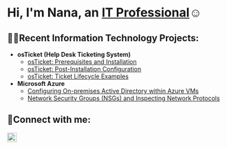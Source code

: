 <h1>Hi, I'm Nana, an <a href="https://linkedin.com/in/nana-kessie">IT Professional</a>☺</h1>

<h2>👨‍💻Recent Information Technology Projects:</h2>

- <b>osTicket (Help Desk Ticketing System)</b>
  - [osTicket: Prerequisites and Installation](https://github.com/Kestech87/osticket-prereqs)
  - [osTicket: Post-Installation Configuration](https://github.com/Kestech87/post-install-config)
  - [osTicket: Ticket Lifecycle Examples](https://github.com/Kestech87/ticket-lifecycle)
- <b>Microsoft Azure</b>
  - [Configuring On-premises Active Directory within Azure VMs](https://github.com/Kestech87/configure-ad)
  - [Network Security Groups (NSGs) and Inspecting Network Protocols](https://github.com/Kestech87/azure-network-protocols)

<h2>🤳Connect with me:</h2>

[<img align="left" alt="Nana | LinkedIn" width="22px" src="https://cdn.jsdelivr.net/npm/simple-icons@v3/icons/linkedin.svg" />][linkedin]

[linkedin]: https://linkedin.com/in/nana-kessie
